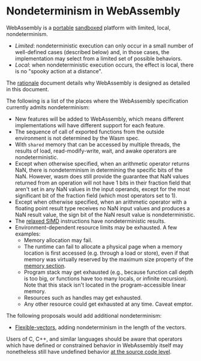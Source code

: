 # Nondeterminism in WebAssembly

WebAssembly is a [portable](Portability.md) [sandboxed](Security.md) platform
with limited, local, nondeterminism.

  * *Limited*: nondeterministic execution can only occur in a small number of
    well-defined cases (described below) and, in those cases, the implementation
    may select from a limited set of possible behaviors.
  * *Local*: when nondeterministic execution occurs, the effect is local,
    there is no "spooky action at a distance".

The [rationale](Rationale.md) document details why WebAssembly is designed as
detailed in this document.

The following is a list of the places where the WebAssembly specification
currently admits nondeterminism:

 * New features will be added to WebAssembly, which means different implementations
   will have different support for each feature.
 * The sequence of call of exported functions from the outside environment is not
   determined by the Wasm spec.
 * With `shared` memory that can be accessed by multiple threads, the results of
   load, read-modify-write, wait, and awake operators are nondeterministic.
 * Except when otherwise specified, when an arithmetic operator returns NaN,
   there is nondeterminism in determining the specific bits of the NaN. However,
   wasm does still provide the guarantee that NaN values returned from an operation
   will not have 1 bits in their fraction field that aren't set in any NaN values
   in the input operands, except for the most significant bit of the fraction field
   (which most operators set to 1).
 * Except when otherwise specified, when an arithmetic operator with a floating
   point result type receives no NaN input values and produces a NaN result
   value, the sign bit of the NaN result value is nondeterministic.
 * The [relaxed SIMD] instructions have nondeterministic results.
 * Environment-dependent resource limits may be exhausted. A few examples:
   - Memory allocation may fail.
   - The runtime can fail to allocate a physical page when a memory location is first
     accessed (e.g. through a load or store), even if that memory was virtually reserved
     by the maximum size property of the [memory section](Modules.md#linear-memory-section).
   - Program stack may get exhausted (e.g., because function call depth is too big,
     or functions have too many locals, or infinite recursion). Note that this stack
     isn't located in the program-accessible linear memory.
   - Resources such as handles may get exhausted.
   - Any other resource could get exhausted at any time. Caveat emptor.

The following proposals would add additional nondeterminism:

 * [Flexible-vectors], adding nondeterminism in the length of the vectors.

Users of C, C++, and similar languages should be aware that operators which
have defined or constrained behavior in WebAssembly itself may nonetheless still
have undefined behavior
[at the source code level](CAndC++.md#undefined-behavior).

[relaxed SIMD]: https://github.com/WebAssembly/relaxed-simd
[Flexible-vectors]: https://github.com/WebAssembly/flexible-vectors
